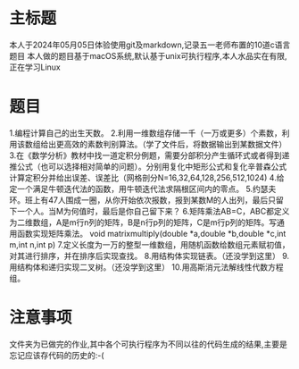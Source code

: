 # 主标题
本人于2024年05月05日体验使用git及markdown,记录五一老师布置的10道c语言题目
本人做的题目基于macOS系统,默认基于unix可执行程序,本人水品实在有限,正在学习Linux

# 题目
1.编程计算自己的出生天数。
2.利用一维数组存储一千（一万或更多）个素数，利用该数组给出更高效的素数判别算法。（学了文件后，将数据输出到某数据文件）
3.在《数学分析》教材中找一道定积分例题，需要分部积分产生循环式或者得到递推公式（也可以选择相对简单的问题）。分别用复化中矩形公式和复化辛普森公式计算定积分并给出误差、误差比（网格剖分N=16,32,64,128,256,512,1024)
4.给定一个满足牛顿迭代法的函数，用牛顿迭代法求隔根区间内的零点。
5.约瑟夫环。班上有47人围成一圈，从你开始依次报数，报到某数M的人出列，最后只留下一个人。当M为何值时，最后是你自己留下来？
6.矩阵乘法AB=C，ABC都定义为二维数组，A是m行n列的矩阵，B是n行p列的矩阵，C是m行p列的矩阵。写通用函数实现矩阵乘法。
void matrixmultiply(double *a,double *b,double *c,int m,int n,int p)
7.定义长度为一万的整型一维数组，用随机函数给数组元素赋初值，对其进行排序，并在排序后实现查找。
8.用结构体实现链表。（还没学到这里）
9.用结构体和递归实现二叉树。（还没学到这里）
10.用高斯消元法解线性代数方程组。

# 注意事项
文件夹为已做完的作业,其中各个可执行程序为不同以往的代码生成的结果,主要是忘记应该存代码的历史的:-(